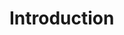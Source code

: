 # Introduction

<!--
The Single Glomerular Stimulation project explores how the signal induced by artificial optogenetic stimuli is transformed from the olfactory bulb to the cortex, driving the animal’s behavior. In approaching this investigation, we considered a “cocktail-party problem”, as it has been shown that, if a background odorant activates a glomerulus, the detection of optogenetic stimulation targeted at the same glomerulus is substantially diminished [(Smear, 2013)](https://www.nature.com/articles/nn.3519). To understand at what level of the sensory circuit this inhibition occurs, we propose an experiment where we stimulate a single glomerulus using optogenetics, concurrently imaging the corresponding activation of projection neurons, while the animal is engaged in a Go/No-Go behavioral paradigm. 
-->
